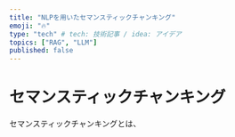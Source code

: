 ```yaml
---
title: "NLPを用いたセマンスティックチャンキング"
emoji: "🔥"
type: "tech" # tech: 技術記事 / idea: アイデア
topics: ["RAG", "LLM"]
published: false
---
```

# セマンスティックチャンキング
セマンスティックチャンキングとは、